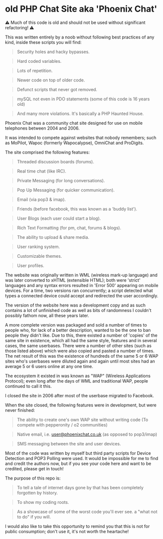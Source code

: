 # old PHP Chat Site aka 'Phoenix Chat'

⚠️ Much of this code is old and should not be used without significant refactoring! ⚠️

This was written entirely by a noob without following best practices of any kind, inside these scripts you will find:

> Security holes and hacky bypasses.

> Hard coded variables.

> Lots of repetition.

> Newer code on top of older code.

> Defunct scripts that never got removed.

> mySQL not even in PDO statements (some of this code is 16 years old)

> And many more violations. It's basically a PHP Haunted House.


Phoenix Chat was a community chat site designed for use on mobile telephones between 2004 and 2006.

It was intended to compete against websites that nobody remembers; such as MoPilot, Wapoc (formerly Wapocalypse), OmniChat and ProDigits.

The site comprised the following features:

> Threaded discussion boards (forums).

> Real time chat (like IRC).

> Private Messaging (for long conversations).

> Pop Up Messaging (for quicker communication).

> Email (via pop3 & imap).

> Friends (before facebook, this was known as a 'buddy list').

> User Blogs (each user could start a blog).

> Rich Text Formatting (for pm, chat, forums & blogs).

> The ability to upload & share media.

> User ranking system.

> Customizable themes.

> User profiles.


The website was originally written in WML (wireless mark-up language) and was later converted to xHTML (extensible HTML); both were 'strict' languages and any syntax errors resulted in 'Error 500' appearing on mobile devices.
For a time, two versions ran concurrently; a script detected what types a connected device could accept and redirected the user accordingly.

The version of the website here was a development copy and as such contains a lot of unfinished code as well as bits of randomness I couldn't possibly fathom now, all these years later.

A more complete version was packaged and sold a number of times to people who, for lack of a better description, wanted to be the one to ban people they didn't like.  Due to this, there existed a number of 'copies' of the same site in existence, which all had the same style, features and in several cases, the same userbases.  There were a number of other sites (such as those listed above) which were also copied and pasted a number of times.  The net result of this was the existence of hundreds of the same 5 or 6 WAP sites who's userbases were diluted again and again until most sites had an average 5 or 6 users online at any one time.

The ecosystem it existed in was known as "WAP" (Wireless Applications Protocol); even long after the days of WML and traditional WAP, people continued to call it this.

I closed the site in 2006 after most of the userbase migrated to Facebook.

When the site closed, the following features were in development, but were never finished:

> The ability to create one's own WAP site without writing code (To compete with pepperonity / o2 communities)

> Native email, i.e. user@phoenixchat.co.uk (as opposed to pop3/imap)

> SMS messaging between the site and user devices.

Most of the code was written by myself but third party scripts for Device Detection and POP3 Polling were used.
It would be impossible for me to find and credit the authors now, but if you see your code here and want to be credited, please get in touch!

The purpose of this repo is:
> To tell a tale of internet days gone by that has been completely forgotten by history.

> To show my coding roots.

> As a showcase of some of the worst code you'll ever see. a "what not to do" if you will.


I would also like to take this opportunity to remind you that this is not for public consumption; don't use it, it's not worth the heartache!
